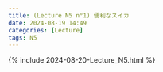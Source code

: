 ```yaml
---
title: (Lecture N5 n°1) 便利なスイカ
date: 2024-08-19 14:49
categories: [Lecture]
tags: N5
---
```

{% include 2024-08-20-Lecture_N5.html %}